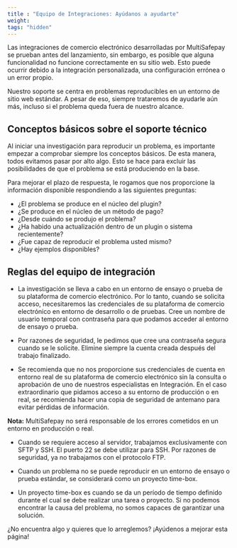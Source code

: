 ```yaml
---
title : "Equipo de Integraciones: Ayúdanos a ayudarte"
weight:
tags: "hidden"
---
```


Las integraciones de comercio electrónico desarrolladas por MultiSafepay se prueban antes del lanzamiento, sin embargo, es posible que alguna funcionalidad no funcione correctamente en su sitio web. Esto puede ocurrir debido a la integración personalizada, una configuración errónea o un error propio.

Nuestro soporte se centra en problemas reproducibles en un entorno de sitio web estándar. A pesar de eso, siempre trataremos de ayudarle aún más, incluso si el problema queda fuera de nuestro alcance.

## Conceptos básicos sobre el soporte técnico

Al iniciar una investigación para reproducir un problema, es importante empezar a comprobar siempre los conceptos básicos. De esta manera, todos evitamos pasar por alto algo. Esto se hace para excluir las posibilidades de que el problema se está produciendo en la base.

Para mejorar el plazo de respuesta, le rogamos que nos proporcione la información disponible respondiendo a las siguientes preguntas:

- ¿El problema se produce en el núcleo del plugin?
- ¿Se produce en el núcleo de un método de pago?
- ¿Desde cuándo se produjo el problema?
- ¿Ha habido una actualización dentro de un plugin o sistema recientemente?
- ¿Fue capaz de reproducir el problema usted mismo?
- ¿Hay ejemplos disponibles?

## Reglas del equipo de integración

- La investigación se lleva a cabo en un entorno de ensayo o prueba de su plataforma de comercio electrónico. Por lo tanto, cuando se solicita acceso, necesitaremos las credenciales de su plataforma de comercio electrónico en entorno de desarrollo o de pruebas. Cree un nombre de usuario temporal con contraseña para que podamos acceder al entorno de ensayo o prueba.

- Por razones de seguridad, le pedimos que cree una contraseña segura cuando se le solicite. Elimine siempre la cuenta creada después del trabajo finalizado.

- Se recomienda que no nos proporcione sus credenciales de cuenta en entorno real de su plataforma de comercio electrónico sin la consulta o aprobación de uno de nuestros especialistas en Integración. En el caso extraordinario que pidamos acceso a su entorno de producción o en real, se recomienda hacer una copia de seguridad de antemano para evitar pérdidas de información.

**Nota:** MultiSafepay no será responsable de los errores cometidos en un entorno en producción o real.

- Cuando se requiere acceso al servidor, trabajamos exclusivamente con SFTP y SSH. El puerto 22 se debe utilizar para SSH. Por razones de seguridad, ya no trabajamos con el protocolo FTP.

- Cuando un problema no se puede reproducir en un entorno de ensayo o prueba estándar, se considerará como un proyecto time-box.

- Un proyecto time-box es cuando se da un período de tiempo definido durante el cual se debe realizar una tarea o proyecto.
Si no podemos encontrar la causa del problema, no somos capaces de garantizar una solución.

¿No encuentra algo y quieres que lo arreglemos? ¡Ayúdenos a mejorar esta página!
